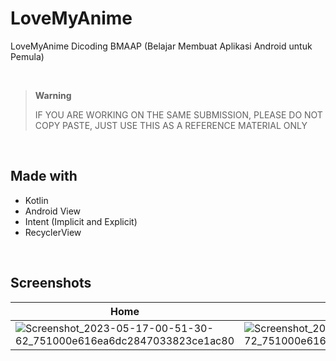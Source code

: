 # LoveMyAnime
LoveMyAnime Dicoding BMAAP (Belajar Membuat Aplikasi Android untuk Pemula)

<br>

> **Warning**
> 
> IF YOU ARE WORKING ON THE SAME SUBMISSION, PLEASE DO NOT COPY PASTE, JUST USE THIS AS A REFERENCE MATERIAL ONLY

<br>

## Made with
- Kotlin
- Android View
- Intent (Implicit and Explicit)
- RecyclerView

<br>

## Screenshots
| Home | Detail | About |
| ------- | ------- | ------- |
| ![Screenshot_2023-05-17-00-51-30-62_751000e616ea6dc2847033823ce1ac80](https://github.com/KristianEka/LoveMyAnime/assets/69257405/18decde7-f73a-4b1a-9884-58fed24aad84) | ![Screenshot_2023-05-17-00-51-41-72_751000e616ea6dc2847033823ce1ac80](https://github.com/KristianEka/LoveMyAnime/assets/69257405/95da1033-a9fa-457d-9163-61cd9fa864fc) | ![Screenshot_2023-05-17-00-51-59-30_751000e616ea6dc2847033823ce1ac80](https://github.com/KristianEka/LoveMyAnime/assets/69257405/59a037af-54fc-4891-8f9b-44f34fdb0e64) |
